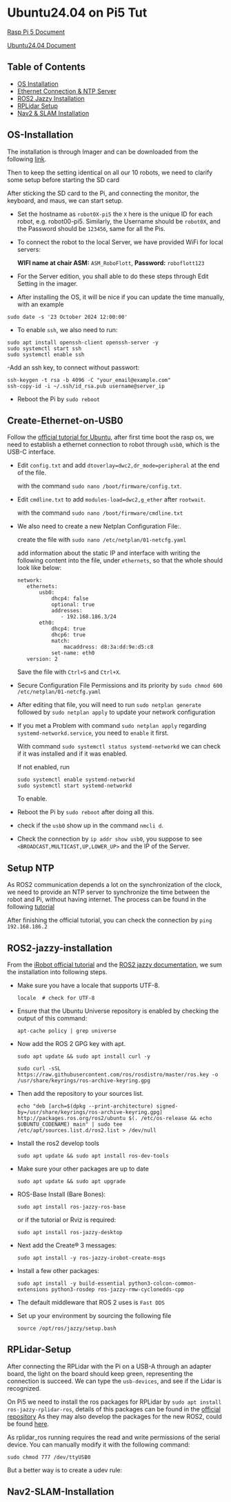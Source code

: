 # Ubuntu24.04 on Pi5 Tut

[Rasp Pi 5 Document](https://www.raspberrypi.com/documentation/computers/getting-started.html) 

[Ubuntu24.04 Document](https://ubuntu.com/blog/tag/ubuntu-24-04-lts)

## Table of Contents
- [OS Installation](#OS-Installation)
- [Ethernet Connection & NTP Server](#Create-Ethernet-on-USB0)
- [ROS2 Jazzy Installation](#ROS2-jazzy-installation)
- [RPLidar Setup](#RPLidar-Setup)
- [Nav2 & SLAM Installation](#Nav2-SLAM-Installation)

## OS-Installation
The installation is through Imager and can be downloaded from the following [link](https://www.raspberrypi.com/software/).

Then to keep the setting identical on all our 10 robots, we need to clarify some setup before starting the SD card

After sticking the SD card to the Pi, and connecting the monitor, the keyboard, and maus, we can start setup.

- Set the hostname as `robot0X-pi5` the `X` here is the unique ID for each robot, e.g. robot00-pi5. Similarly, the Username should be `robot0X`, and the Password should be `123456`, same for all the Pis.
- To connect the robot to the local Server, we have provided WiFi for local servers:

  **WIFI name at chair ASM:** `ASM_RoboFlott`, **Password:** `roboflott123`

- For the Server edition, you shall able to do these steps through Edit Setting in the imager. 

- After installing the OS, it will be nice if you can update the time manually, with an example
```
sudo date -s '23 October 2024 12:00:00'  
```
- To enable `ssh`, we also need to run:
```
sudo apt install openssh-client openssh-server -y
sudo systemctl start ssh
sudo systemctl enable ssh
```
-Add an ssh key, to connect without passwort:
```
ssh-keygen -t rsa -b 4096 -C "your_email@example.com"
ssh-copy-id -i ~/.ssh/id_rsa.pub username@server_ip
```

- Reboot the Pi by `sudo reboot`

## Create-Ethernet-on-USB0
Follow the [official tutorial for Ubuntu](https://iroboteducation.github.io/create3_docs/setup/pi4humble/), after first time boot the rasp os, we need to establish a ethernet connection to robot through `usb0`, which is the USB-C interface.

- Edit `config.txt` and add `dtoverlay=dwc2,dr_mode=peripheral` at the end of the file.

  with the command `sudo nano /boot/firmware/config.txt`.

- Edit `cmdline.txt` to add `modules-load=dwc2,g_ether` after `rootwait`.

  with the command `sudo nano /boot/firmware/cmdline.txt`

- We also need to create a new  Netplan Configuration File:.

  create the file with `sudo nano /etc/netplan/01-netcfg.yaml`

  add information about the static IP and interface with writing the following content into the file, under `ethernets`, so that the whole should look like below:
  ```
  network:
     ethernets:
         usb0:
             dhcp4: false
             optional: true
             addresses:
                - 192.168.186.3/24
         eth0:
             dhcp4: true
             dhcp6: true
             match:
                 macaddress: d8:3a:dd:9e:d5:c8
             set-name: eth0
     version: 2
  ```
  Save the file with `Ctrl+S` and `Ctrl+X`.

- Secure Configuration File Permissions and its priority by `sudo chmod 600 /etc/netplan/01-netcfg.yaml`
  
- After editing that file, you will need to run `sudo netplan generate` followed by `sudo netplan apply` to update your network configuration

- If you met a Problem with command `sudo netplan apply` regarding `systemd-networkd.service`, you need to `enable` it first.

  With command `sudo systemctl status systemd-networkd` we can check if it was installed and if it was enabled.

  If not enabled, run

  ```
  sudo systemctl enable systemd-networkd
  sudo systemctl start systemd-networkd
  ```
  To enable.

- Reboot the Pi by `sudo reboot` after doing all this.

- check if the `usb0` show up in the command `nmcli d`.

- Check the connection by `ip addr show usb0`, you suppose to see `<BROADCAST,MULTICAST,UP,LOWER_UP>` and the IP of the Server.

## Setup NTP 

As ROS2 communication depends a lot on the synchronization of the clock, we need to provide an  NTP server to synchronize the time between the robot and Pi, without having internet. The process can be found in the following [tutorial](https://iroboteducation.github.io/create3_docs/setup/compute-ntp/)

After finishing the official tutorial, you can check the connection by `ping 192.168.186.2`

## ROS2-jazzy-installation
From the [iRobot official tutorial](https://iroboteducation.github.io/create3_docs/setup/ubuntu2204/) and the [ROS2 jazzy documentation](https://docs.ros.org/en/jazzy/Installation/Ubuntu-Install-Debs.html), we sum the installation into following steps.

- Make sure you have a locale that supports UTF-8.

  `locale  # check for UTF-8`
  
- Ensure that the Ubuntu Universe repository is enabled by checking the output of this command:

  `apt-cache policy | grep universe`
  
- Now add the ROS 2 GPG key with apt.

  `sudo apt update && sudo apt install curl -y`

  `sudo curl -sSL https://raw.githubusercontent.com/ros/rosdistro/master/ros.key -o /usr/share/keyrings/ros-archive-keyring.gpg`

- Then add the repository to your sources list.

  ```
  echo "deb [arch=$(dpkg --print-architecture) signed-by=/usr/share/keyrings/ros-archive-keyring.gpg] http://packages.ros.org/ros2/ubuntu $(. /etc/os-release && echo $UBUNTU_CODENAME) main" | sudo tee /etc/apt/sources.list.d/ros2.list > /dev/null
  ```
- Install the ros2 develop tools

  `sudo apt update && sudo apt install ros-dev-tools`
  
- Make sure your other packages are up to date

  `sudo apt update && sudo apt upgrade`

- ROS-Base Install (Bare Bones):

  `sudo apt install ros-jazzy-ros-base`

  or if the tutorial or Rviz is required:

  `sudo apt install ros-jazzy-desktop`

- Next add the Create® 3 messages:

  `sudo apt install -y ros-jazzy-irobot-create-msgs`

- Install a few other packages:

  `sudo apt install -y build-essential python3-colcon-common-extensions python3-rosdep ros-jazzy-rmw-cyclonedds-cpp`

- The default middleware that ROS 2 uses is `Fast DDS`

- Set up your environment by sourcing the following file

  `source /opt/ros/jazzy/setup.bash`

## RPLidar-Setup

After connecting the RPLidar with the Pi on a USB-A through an adapter board, the light on the board should keep green, representing the connection is succeed. We can type the `usb-devices`, and see if the Lidar is recognized.

On Pi5 we need to install the ros packages for RPLidar by `sudo apt install ros-jazzy-rplidar-ros`, details of this packages can be found in the [official repository](https://github.com/Slamtec/rplidar_ros)
As they may also develop the packages for the new ROS2, could be found [here](https://github.com/Slamtec/sllidar_ros2).

As rplidar_ros running requires the read and write permissions of the serial device. You can manually modify it with the following command:

`sudo chmod 777 /dev/ttyUSB0`

But a better way is to create a udev rule:


## Nav2-SLAM-Installation






   
